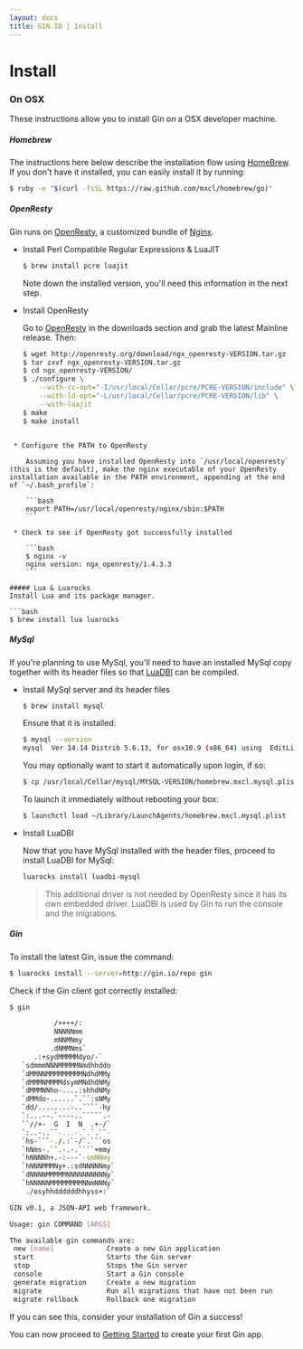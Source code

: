 ```yaml
---
layout: docs
title: GIN.IO | Install
---
```



# Install

### On OSX
These instructions allow you to install Gin on a OSX developer machine.

##### Homebrew
The instructions here below describe the installation flow using [HomeBrew](http://brew.sh/).
If you don't have it installed, you can easily install it by running:

```bash
$ ruby -e "$(curl -fsSL https://raw.github.com/mxcl/homebrew/go)"
```

##### OpenResty
Gin runs on [OpenResty](http://openresty.org/), a customized bundle of [Nginx](http://nginx.org/).

 * Install Perl Compatible Regular Expressions & LuaJIT

    ```bash
    $ brew install pcre luajit
    ````
    Note down the installed version, you'll need this information in the next step.

 * Install OpenResty

    Go to [OpenResty](http://openresty.org/#Download) in the downloads section and grab the latest Mainline release. Then:

    ```bash
    $ wget http://openresty.org/download/ngx_openresty-VERSION.tar.gz
    $ tar zxvf ngx_openresty-VERSION.tar.gz
    $ cd ngx_openresty-VERSION/
    $ ./configure \
        --with-cc-opt="-I/usr/local/Cellar/pcre/PCRE-VERSION/include" \
        --with-ld-opt="-L/usr/local/Cellar/pcre/PCRE-VERSION/lib" \
        --with-luajit
    $ make
    $ make install
```

 * Configure the PATH to OpenResty

    Assuming you have installed OpenResty into `/usr/local/openresty` (this is the default), make the nginx executable of your OpenResty installation available in the PATH environment, appending at the end of `~/.bash_profile`:

    ```bash
    export PATH=/usr/local/openresty/nginx/sbin:$PATH
    ```

 * Check to see if OpenResty got successfully installed

    ```bash
    $ nginx -v
    nginx version: ngx_openresty/1.4.3.3
    ```

##### Lua & Luarocks
Install Lua and its package manager.

```bash
$ brew install lua luarocks
```


##### MySql
If you're planning to use MySql, you'll need to have an installed MySql copy together with its header files so that [LuaDBI](https://code.google.com/p/luadbi/) can be compiled.

* Install MySql server and its header files

    ```bash
    $ brew install mysql
    ```

    Ensure that it is installed:

    ```bash
    $ mysql --version
    mysql  Ver 14.14 Distrib 5.6.13, for osx10.9 (x86_64) using  EditLine wrapper
    ```

    You may optionally want to start it automatically upon login, if so:

    ```bash
    $ cp /usr/local/Cellar/mysql/MYSQL-VERSION/homebrew.mxcl.mysql.plist ~/Library/LaunchAgents/
    ```

    To launch it immediately without rebooting your box:

    ```bash
    $ launchctl load ~/Library/LaunchAgents/homebrew.mxcl.mysql.plist
    ```


* Install LuaDBI

    Now that you have MySql installed with the header files, proceed to install LuaDBI for MySql:

    ```bash
    luarocks install luadbi-mysql
    ```

    > This additional driver is not needed by OpenResty since it has its own embedded driver. LuaDBI is used by Gin to run the console and the migrations.

##### Gin
To install the latest Gin, issue the command:

```bash
$ luarocks install --server=http://gin.io/repo gin
```

Check if the Gin client got correctly installed:

```bash
$ gin

           /++++/:
           NNNNNmm
           mNNMNmy
          .dNMMNms`
      .:+sydMMMMMdyo/-`
   `sdmmmNNNMMMMMNmdhhddo
   `dMMNNMMMMMMMMMNdhdMMy
   `dMMMNMMMMdsymMNdhdNMy
   `dMMMNNho-....:shhdNMy
   `dMMdo-......`.``:sNMy
   `dd/........-..````-hy
   `:...--.`----..`````.-
   ``//+-  G  I  N  .+-/`
   `:..-..``-...-.`.`.``-
   `hs-```-./.:`-/`.```os
   `hNms-.``.-.-.````+mmy
   `hNNNNh+.-:---`-smNNmy
   `hNNNMMMNy+.:sdNNNNNmy`
   `dNNNNMMMMMNNNNNNNNNNy`
   `hNNNNNMMMMMMMMNNmNNNy`
    ./osyhhddddddhhyss+:`

GIN v0.1, a JSON-API web framework.

Usage: gin COMMAND [ARGS]

The available gin commands are:
 new [name]             Create a new Gin application
 start                  Starts the Gin server
 stop                   Stops the Gin server
 console                Start a Gin console
 generate migration     Create a new migration
 migrate                Run all migrations that have not been run
 migrate rollback       Rollback one migration
```

If you can see this, consider your installation of Gin a success!

You can now proceed to [Getting Started](/docs/getting_started.html) to create your first Gin app.
